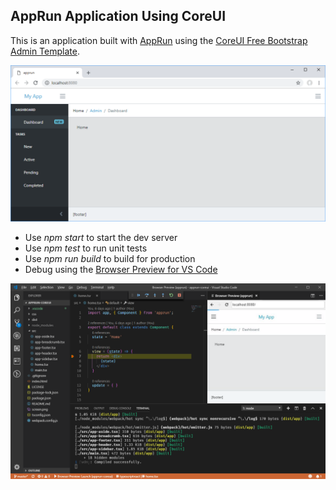 ## AppRun Application Using CoreUI

This is an application built with [AppRun](https://github.com/yysun/apprun) using the
[CoreUI Free Bootstrap Admin Template](https://github.com/coreui/coreui-free-bootstrap-admin-template).

![Screenshot](screen.png)

* Use _npm start_ to start the dev server
* Use _npm test_ to run unit tests
* Use _npm run build_ to build for production
* Debug using the [Browser Preview for VS Code](https://github.com/auchenberg/vscode-browser-preview)

![Debug](debug.png)



